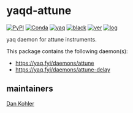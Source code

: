 # yaqd-attune

[![PyPI](https://img.shields.io/pypi/v/yaqd-attune)](https://pypi.org/project/yaqd-attune)
[![Conda](https://img.shields.io/conda/vn/conda-forge/yaqd-attune)](https://anaconda.org/conda-forge/yaqd-attune)
[![yaq](https://img.shields.io/badge/framework-yaq-orange)](https://yaq.fyi/)
[![black](https://img.shields.io/badge/code--style-black-black)](https://black.readthedocs.io/)
[![ver](https://img.shields.io/badge/calver-YYYY.0M.MICRO-blue)](https://calver.org/)
[![log](https://img.shields.io/badge/change-log-informational)](https://github.com/yaq-project/yaqd-attune/blob/main/CHANGELOG.md)

yaq daemon for attune instruments.

This package contains the following daemon(s):

- https://yaq.fyi/daemons/attune
- https://yaq.fyi/daemons/attune-delay

## maintainers

[Dan Kohler](https://github.com/ddkohler)
